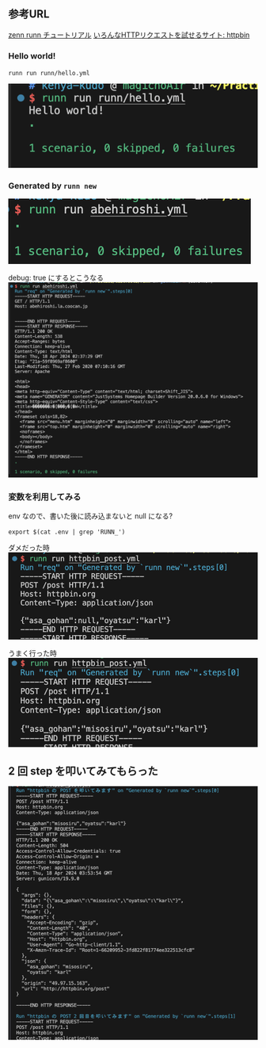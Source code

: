 ## 参考URL
[zenn runn チュートリアル](https://zenn.dev/katzumi/books/runn-tutorial/viewer/about)
[いろんなHTTPリクエストを試せるサイト: httpbin](https://httpbin.org/)


### Hello world!
```
runn run runn/hello.yml
```
![Hello world!](image.png)


### Generated by `runn new`
![Generated abehiroshi](image-1.png)

debug: true にするとこうなる
![debug: true](image-2.png)

### 変数を利用してみる
env なので、書いた後に読み込まないと null になる?
```
export $(cat .env | grep 'RUNN_')
```
ダメだった時
![env が入らなかった時](image-3.png)

うまく行った時
![env がうまく入った](image-4.png)

## 2 回 step を叩いてみてもらった
![alt text](image-5.png)